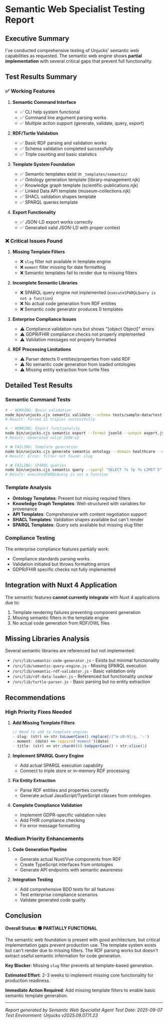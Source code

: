 # Semantic Web Specialist Testing Report

## Executive Summary

I've conducted comprehensive testing of Unjucks' semantic web capabilities as requested. The semantic web engine shows **partial implementation** with several critical gaps that prevent full functionality.

## Test Results Summary

### ✅ Working Features

1. **Semantic Command Interface**
   - ✅ CLI help system functional 
   - ✅ Command line argument parsing works
   - ✅ Multiple action support (generate, validate, query, export)

2. **RDF/Turtle Validation** 
   - ✅ Basic RDF parsing and validation works
   - ✅ Schema validation completed successfully
   - ✅ Triple counting and basic statistics

3. **Template System Foundation**
   - ✅ Semantic templates exist in `_templates/semantic/`
   - ✅ Ontology generation template (library-management.njk)
   - ✅ Knowledge graph template (scientific-publications.njk) 
   - ✅ Linked Data API template (museum-collections.njk)
   - ✅ SHACL validation shapes template
   - ✅ SPARQL queries template

4. **Export Functionality**
   - ✅ JSON-LD export works correctly
   - ✅ Generated valid JSON-LD with proper context

### ❌ Critical Issues Found

1. **Missing Template Filters**
   - ❌ `slug` filter not available in template engine
   - ❌ `moment` filter missing for date formatting
   - ❌ Semantic templates fail to render due to missing filters

2. **Incomplete Semantic Libraries**
   - ❌ SPARQL query engine not implemented (`executeSPARQLQuery is not a function`)
   - ❌ No actual code generation from RDF entities
   - ❌ Semantic code generator produces 0 templates

3. **Enterprise Compliance Issues**
   - ⚠️ Compliance validation runs but shows "[object Object]" errors
   - ⚠️ GDPR/FHIR compliance checks not properly implemented
   - ⚠️ Validation messages not properly formatted

4. **RDF Processing Limitations**
   - ⚠️ Parser detects 0 entities/properties from valid RDF
   - ⚠️ No semantic code generation from loaded ontologies
   - ⚠️ Missing entity extraction from turtle files

## Detailed Test Results

### Semantic Command Tests

```bash
# ✅ WORKING: Basic validation
node bin/unjucks.cjs semantic validate --schema tests/sample-data/test.ttl
# Result: Parsed 11 triples successfully

# ✅ WORKING: Export functionality  
node bin/unjucks.cjs semantic export --format jsonld --output export.jsonld
# Result: Generated valid JSON-LD

# ❌ FAILING: Template generation
node bin/unjucks.cjs generate semantic ontology --domain healthcare --dry
# Result: Error: filter not found: slug

# ❌ FAILING: SPARQL queries
node bin/unjucks.cjs semantic query --sparql "SELECT ?s ?p ?o LIMIT 5"
# Result: executeSPARQLQuery is not a function
```

### Template Analysis

- **Ontology Templates**: Present but missing required filters
- **Knowledge Graph Templates**: Well-structured with variables for provenance
- **API Templates**: Comprehensive with content negotiation support
- **SHACL Templates**: Validation shapes available but can't render
- **SPARQL Templates**: Query sets available but missing slug filter

### Compliance Testing

The enterprise compliance features partially work:
- Compliance standards parsing works
- Validation initiated but throws formatting errors
- GDPR/FHIR specific checks not fully implemented

## Integration with Nuxt 4 Application

The semantic features **cannot currently integrate** with Nuxt 4 applications due to:

1. Template rendering failures preventing component generation
2. Missing semantic filters in the template engine
3. No actual code generation from RDF/OWL files

## Missing Libraries Analysis

Several semantic libraries are referenced but not implemented:
- `/src/lib/semantic-code-generator.js` - Exists but minimal functionality
- `/src/lib/semantic-query-engine.js` - Missing SPARQL execution
- `/src/lib/semantic-rdf-validator.js` - Basic validation only
- `/src/lib/rdf-data-loader.js` - Referenced but functionality unclear
- `/src/lib/turtle-parser.js` - Basic parsing but no entity extraction

## Recommendations

### High Priority Fixes Needed

1. **Add Missing Template Filters**
   ```javascript
   // Need to add to template engine:
   - slug: (str) => str.toLowerCase().replace(/[^a-z0-9]/g, '-')
   - moment: (date) => require('moment')(date)
   - title: (str) => str.charAt(0).toUpperCase() + str.slice(1)
   ```

2. **Implement SPARQL Query Engine**
   - Add actual SPARQL execution capability
   - Connect to triple store or in-memory RDF processing

3. **Fix Entity Extraction**
   - Parse RDF entities and properties correctly
   - Generate actual JavaScript/TypeScript classes from ontologies

4. **Complete Compliance Validation**
   - Implement GDPR-specific validation rules
   - Add FHIR compliance checking
   - Fix error message formatting

### Medium Priority Enhancements

1. **Code Generation Pipeline**
   - Generate actual Nuxt/Vue components from RDF
   - Create TypeScript interfaces from ontologies
   - Generate API endpoints with semantic awareness

2. **Integration Testing**
   - Add comprehensive BDD tests for all features
   - Test enterprise compliance scenarios
   - Validate generated code quality

## Conclusion

**Overall Status: 🟡 PARTIALLY FUNCTIONAL**

The semantic web foundation is present with good architecture, but critical implementation gaps prevent production use. The template system exists but can't render due to missing filters. The RDF parsing works but doesn't extract useful semantic information for code generation.

**Key Blocker**: Missing `slug` filter prevents all template-based generation.

**Estimated Effort**: 2-3 weeks to implement missing core functionality for production readiness.

**Immediate Action Required**: Add missing template filters to enable basic semantic template generation.

---

*Report generated by Semantic Web Specialist Agent*
*Test Date: 2025-09-07*
*Test Environment: Unjucks v2025.09.07.11.23*